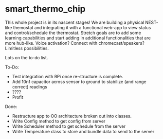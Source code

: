 # smart_thermo_chip

This whole project is in its nascent stages! We are building a physical NEST-like themostat and integrating it with a functional web-app to view status and control/schedule the thermostat. Stretch goals are to add some learning capabilities and start adding in additional functionalities that are more hub-like. Voice activation? Connect with chromecast/speakers? Limitless possibilities.

Lots on the to-do list.

To-Do:
- Test integration with RPi once re-structure is complete.
- Add 10nf capacitor across sensor to ground to stabilize (and range correct) readings
- ????
- Profit

Done: 
- Restructure app to OO architecture broken out into classes.
- Write Config method to get config from server
- Write Scheduler method to get schedule from the server
- Write Temperature class to store and bundle data to send to the server
